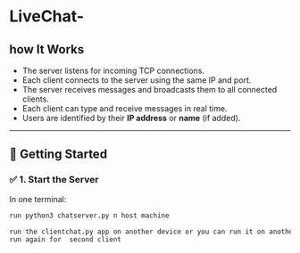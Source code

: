 # LiveChat-




## how It Works

- The server listens for incoming TCP connections.
- Each client connects to the server using the same IP and port.
- The server receives messages and broadcasts them to all connected clients.
- Each client can type and receive messages in real time.
- Users are identified by their **IP address** or **name** (if added).

---

## 🚀 Getting Started

### ✅ 1. Start the Server

In one terminal:

```bash
run python3 chatserver.py n host machine 

run the clientchat.py app on another device or you can run it on another terminal
run again for  second client 
 


